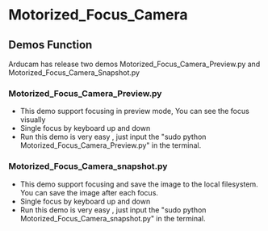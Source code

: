# Motorized_Focus_Camera
## Demos Function
 Arducam has release two demos Motorized_Focus_Camera_Preview.py and Motorized_Focus_Camera_Snapshot.py
### Motorized_Focus_Camera_Preview.py
 - This demo support focusing in preview mode, You can see the focus visually
 - Single focus by keyboard up and down
 - Run this demo is very easy , just input the "sudo python Motorized_Focus_Camera_Preview.py" in the terminal.
 ### Motorized_Focus_Camera_snapshot.py
 - This demo support focusing and save the image to the local filesystem. You can save the image after each focus.
 - Single focus by keyboard up and down
 - Run this demo is very easy , just input the "sudo python Motorized_Focus_Camera_snapshot.py" in the terminal.
 
 
